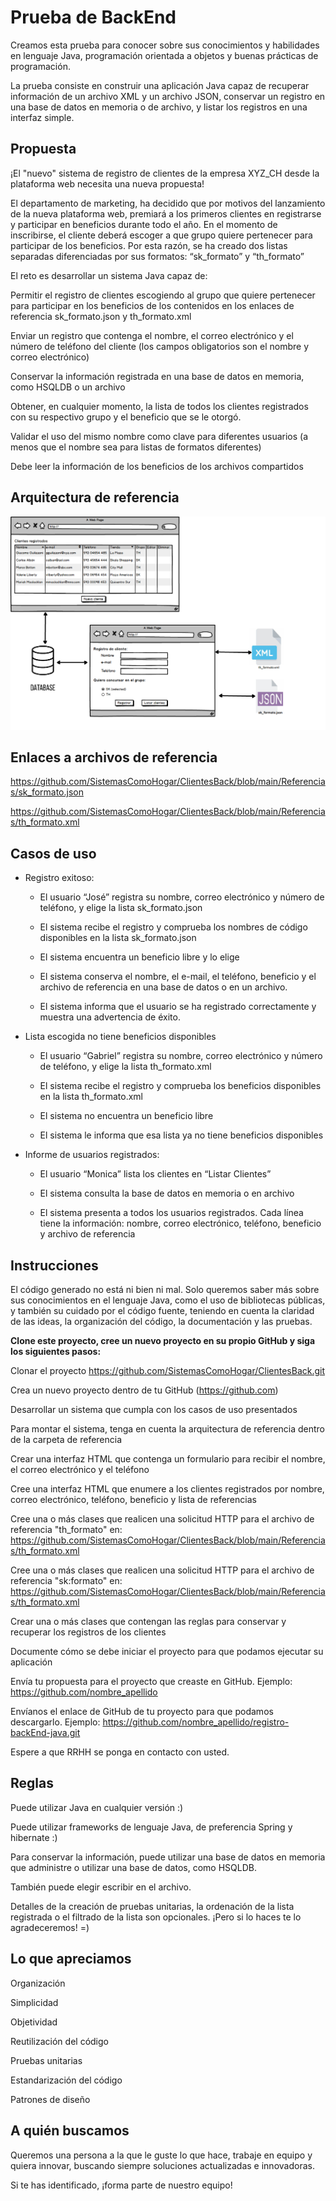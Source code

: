 # Prueba de BackEnd

Creamos esta prueba para conocer sobre sus conocimientos y habilidades en lenguaje Java, programación orientada a objetos y buenas prácticas de programación. 

La prueba consiste en construir una aplicación Java capaz de recuperar información de un archivo XML y un archivo JSON, conservar un registro en una base de datos en memoria o de archivo, y listar los registros en una interfaz simple. 

## Propuesta 

¡El "nuevo" sistema de registro de clientes de la empresa XYZ_CH desde la plataforma web necesita una nueva propuesta!  

El departamento de marketing, ha decidido que por motivos del lanzamiento de la nueva plataforma web, premiará a los primeros clientes en registrarse y participar en beneficios durante todo el año.  En el momento de inscribirse, el cliente deberá escoger a que grupo quiere pertenecer para participar de los beneficios. Por esta razón, se ha creado dos listas separadas diferenciadas por sus formatos: “sk_formato” y “th_formato” 

El reto es desarrollar un sistema Java capaz de: 

Permitir el registro de clientes escogiendo al grupo que quiere pertenecer para participar en los beneficios de los contenidos en los enlaces de referencia sk_formato.json y th_formato.xml 

Enviar un registro que contenga el nombre, el correo electrónico y el número de teléfono del cliente (los campos obligatorios son el nombre y correo electrónico) 

Conservar la información registrada en una base de datos en memoria, como HSQLDB o un archivo 

Obtener, en cualquier momento, la lista de todos los clientes registrados con su respectivo grupo y el beneficio que se le otorgó. 

Validar el uso del mismo nombre como clave para diferentes usuarios (a menos que el nombre sea para listas de formatos diferentes) 

Debe leer la información de los beneficios de los archivos compartidos  

 

## Arquitectura de referencia 

![](https://github.com/SistemasComoHogar/ClientesBack/blob/main/Referencias/Arquitectura.png)

## Enlaces a archivos de referencia 

https://github.com/SistemasComoHogar/ClientesBack/blob/main/Referencias/sk_formato.json  

https://github.com/SistemasComoHogar/ClientesBack/blob/main/Referencias/th_formato.xml 

## Casos de uso 

- Registro exitoso: 

  * El usuario “José” registra su nombre, correo electrónico y número de teléfono, y elige la lista sk_formato.json 

  * El sistema recibe el registro y comprueba los nombres de código disponibles en la lista sk_formato.json 

  * El sistema encuentra un beneficio libre y lo elige 

  * El sistema conserva el nombre, el e-mail, el teléfono, beneficio y el archivo de referencia en una base de datos o en un archivo. 

  * El sistema informa que el usuario se ha registrado correctamente y muestra una advertencia de éxito. 

- Lista escogida no tiene beneficios disponibles 

  * El usuario “Gabriel” registra su nombre, correo electrónico y número de teléfono, y elige la lista th_formato.xml 

  * El sistema recibe el registro y comprueba los beneficios disponibles en la lista th_formato.xml 

  * El sistema no encuentra un beneficio libre 

  * El sistema le informa que esa lista ya no tiene beneficios disponibles 

- Informe de usuarios registrados: 

  * El usuario “Monica” lista los clientes en “Listar Clientes” 

  * El sistema consulta la base de datos en memoria o en archivo 

  * El sistema presenta a todos los usuarios registrados. Cada línea tiene la información: nombre, correo electrónico, teléfono, beneficio y archivo de referencia 

## Instrucciones 

 

El código generado no está ni bien ni mal. Solo queremos saber más sobre sus conocimientos en el lenguaje Java, como el uso de bibliotecas públicas, y también su cuidado por el código fuente, teniendo en cuenta la claridad de las ideas, la organización del código, la documentación y las pruebas. 

**Clone este proyecto, cree un nuevo proyecto en su propio GitHub y siga los siguientes pasos:**

Clonar el  proyecto https://github.com/SistemasComoHogar/ClientesBack.git 

Crea un nuevo proyecto dentro de tu GitHub (https://github.com) 

Desarrollar un sistema que cumpla con los casos de uso presentados 

Para montar el sistema, tenga en cuenta la arquitectura de referencia dentro de la carpeta de referencia 

Crear una interfaz HTML que contenga un formulario para recibir el nombre, el correo electrónico y el teléfono 

Cree una interfaz HTML que enumere a los clientes registrados por nombre, correo electrónico, teléfono, beneficio y lista de referencias 

Cree una o más clases que realicen una solicitud HTTP para el archivo de referencia "th_formato" en: https://github.com/SistemasComoHogar/ClientesBack/blob/main/Referencias/th_formato.xml  

Cree una o más clases que realicen una solicitud HTTP para el archivo de referencia "sk:formato" en: https://github.com/SistemasComoHogar/ClientesBack/blob/main/Referencias/th_formato.xml 

Crear una o más clases que contengan las reglas para conservar y recuperar los registros de los clientes 

Documente cómo se debe iniciar el proyecto para que podamos ejecutar su aplicación 

Envía tu propuesta para el proyecto que creaste en GitHub. Ejemplo: https://github.com/nombre_apellido 

Envíanos el enlace de GitHub de tu proyecto para que podamos descargarlo. Ejemplo: https://github.com/nombre_apellido/registro-backEnd-java.git 

Espere a que RRHH se ponga en contacto con usted. 

## Reglas 

Puede utilizar Java en cualquier versión :) 

Puede utilizar frameworks de lenguaje Java, de preferencia Spring y hibernate :) 

Para conservar la información, puede utilizar una base de datos en memoria que administre o utilizar una base de datos, como HSQLDB. 

También puede elegir escribir en el archivo. 

Detalles de la creación de pruebas unitarias, la ordenación de la lista registrada o el filtrado de la lista son opcionales. ¡Pero si lo haces te lo agradeceremos! =) 

## Lo que apreciamos 

Organización 

Simplicidad 

Objetividad 

Reutilización del código 

Pruebas unitarias 

Estandarización del código 

Patrones de diseño 

## A quién buscamos 

Queremos una persona a la que le guste lo que hace, trabaje en equipo y quiera innovar, buscando siempre soluciones actualizadas e innovadoras. 

Si te has identificado, ¡forma parte de nuestro equipo! 

 
